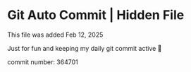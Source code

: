 # Git Auto Commit | Hidden File

This file was added Feb 12, 2025

Just for fun and keeping my daily git commit active 🤪

commit number: 364701
